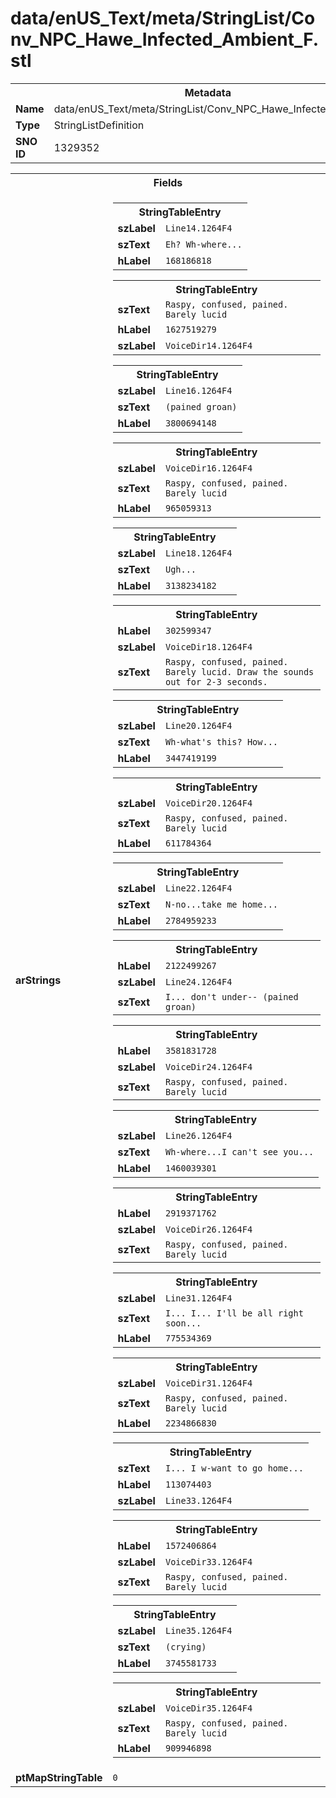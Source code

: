 <h1>data/enUS_Text/meta/StringList/Conv_NPC_Hawe_Infected_Ambient_F.stl</h1><table><tr><th colspan="100%">Metadata</th></tr><tr><td><b>Name</b></td><td>data/enUS_Text/meta/StringList/Conv_NPC_Hawe_Infected_Ambient_F.stl</td></tr><tr><td><b>Type</b></td><td>StringListDefinition</td></tr><tr><td><b>SNO ID</b></td><td>1329352</td></tr></table>

<table><tr><th colspan="100%">Fields</th></tr><tr><td><b>arStrings</b></td><td><table><tr><th colspan="100%">StringTableEntry</th></tr><tr><td><b>szLabel</b></td><td><code>Line14.1264F4</code></td></tr><tr><td><b>szText</b></td><td><code>Eh? Wh-where...</code></td></tr><tr><td><b>hLabel</b></td><td><code>168186818</code></td></tr></table>


<table><tr><th colspan="100%">StringTableEntry</th></tr><tr><td><b>szText</b></td><td><code>Raspy, confused, pained. Barely lucid</code></td></tr><tr><td><b>hLabel</b></td><td><code>1627519279</code></td></tr><tr><td><b>szLabel</b></td><td><code>VoiceDir14.1264F4</code></td></tr></table>


<table><tr><th colspan="100%">StringTableEntry</th></tr><tr><td><b>szLabel</b></td><td><code>Line16.1264F4</code></td></tr><tr><td><b>szText</b></td><td><code>(pained groan)</code></td></tr><tr><td><b>hLabel</b></td><td><code>3800694148</code></td></tr></table>


<table><tr><th colspan="100%">StringTableEntry</th></tr><tr><td><b>szLabel</b></td><td><code>VoiceDir16.1264F4</code></td></tr><tr><td><b>szText</b></td><td><code>Raspy, confused, pained. Barely lucid</code></td></tr><tr><td><b>hLabel</b></td><td><code>965059313</code></td></tr></table>


<table><tr><th colspan="100%">StringTableEntry</th></tr><tr><td><b>szLabel</b></td><td><code>Line18.1264F4</code></td></tr><tr><td><b>szText</b></td><td><code>Ugh...</code></td></tr><tr><td><b>hLabel</b></td><td><code>3138234182</code></td></tr></table>


<table><tr><th colspan="100%">StringTableEntry</th></tr><tr><td><b>hLabel</b></td><td><code>302599347</code></td></tr><tr><td><b>szLabel</b></td><td><code>VoiceDir18.1264F4</code></td></tr><tr><td><b>szText</b></td><td><code>Raspy, confused, pained. Barely lucid. Draw the sounds out for 2-3 seconds.</code></td></tr></table>


<table><tr><th colspan="100%">StringTableEntry</th></tr><tr><td><b>szLabel</b></td><td><code>Line20.1264F4</code></td></tr><tr><td><b>szText</b></td><td><code>Wh-what's this? How...</code></td></tr><tr><td><b>hLabel</b></td><td><code>3447419199</code></td></tr></table>


<table><tr><th colspan="100%">StringTableEntry</th></tr><tr><td><b>szLabel</b></td><td><code>VoiceDir20.1264F4</code></td></tr><tr><td><b>szText</b></td><td><code>Raspy, confused, pained. Barely lucid</code></td></tr><tr><td><b>hLabel</b></td><td><code>611784364</code></td></tr></table>


<table><tr><th colspan="100%">StringTableEntry</th></tr><tr><td><b>szLabel</b></td><td><code>Line22.1264F4</code></td></tr><tr><td><b>szText</b></td><td><code>N-no...take me home...</code></td></tr><tr><td><b>hLabel</b></td><td><code>2784959233</code></td></tr></table>


<table><tr><th colspan="100%">StringTableEntry</th></tr><tr><td><b>hLabel</b></td><td><code>2122499267</code></td></tr><tr><td><b>szLabel</b></td><td><code>Line24.1264F4</code></td></tr><tr><td><b>szText</b></td><td><code>I... don't under-- (pained groan)</code></td></tr></table>


<table><tr><th colspan="100%">StringTableEntry</th></tr><tr><td><b>hLabel</b></td><td><code>3581831728</code></td></tr><tr><td><b>szLabel</b></td><td><code>VoiceDir24.1264F4</code></td></tr><tr><td><b>szText</b></td><td><code>Raspy, confused, pained. Barely lucid</code></td></tr></table>


<table><tr><th colspan="100%">StringTableEntry</th></tr><tr><td><b>szLabel</b></td><td><code>Line26.1264F4</code></td></tr><tr><td><b>szText</b></td><td><code>Wh-where...I can't see you...</code></td></tr><tr><td><b>hLabel</b></td><td><code>1460039301</code></td></tr></table>


<table><tr><th colspan="100%">StringTableEntry</th></tr><tr><td><b>hLabel</b></td><td><code>2919371762</code></td></tr><tr><td><b>szLabel</b></td><td><code>VoiceDir26.1264F4</code></td></tr><tr><td><b>szText</b></td><td><code>Raspy, confused, pained. Barely lucid</code></td></tr></table>


<table><tr><th colspan="100%">StringTableEntry</th></tr><tr><td><b>szLabel</b></td><td><code>Line31.1264F4</code></td></tr><tr><td><b>szText</b></td><td><code>I... I... I'll be all right soon...</code></td></tr><tr><td><b>hLabel</b></td><td><code>775534369</code></td></tr></table>


<table><tr><th colspan="100%">StringTableEntry</th></tr><tr><td><b>szLabel</b></td><td><code>VoiceDir31.1264F4</code></td></tr><tr><td><b>szText</b></td><td><code>Raspy, confused, pained. Barely lucid</code></td></tr><tr><td><b>hLabel</b></td><td><code>2234866830</code></td></tr></table>


<table><tr><th colspan="100%">StringTableEntry</th></tr><tr><td><b>szText</b></td><td><code>I... I w-want to go home...</code></td></tr><tr><td><b>hLabel</b></td><td><code>113074403</code></td></tr><tr><td><b>szLabel</b></td><td><code>Line33.1264F4</code></td></tr></table>


<table><tr><th colspan="100%">StringTableEntry</th></tr><tr><td><b>hLabel</b></td><td><code>1572406864</code></td></tr><tr><td><b>szLabel</b></td><td><code>VoiceDir33.1264F4</code></td></tr><tr><td><b>szText</b></td><td><code>Raspy, confused, pained. Barely lucid</code></td></tr></table>


<table><tr><th colspan="100%">StringTableEntry</th></tr><tr><td><b>szLabel</b></td><td><code>Line35.1264F4</code></td></tr><tr><td><b>szText</b></td><td><code>(crying)</code></td></tr><tr><td><b>hLabel</b></td><td><code>3745581733</code></td></tr></table>


<table><tr><th colspan="100%">StringTableEntry</th></tr><tr><td><b>szLabel</b></td><td><code>VoiceDir35.1264F4</code></td></tr><tr><td><b>szText</b></td><td><code>Raspy, confused, pained. Barely lucid</code></td></tr><tr><td><b>hLabel</b></td><td><code>909946898</code></td></tr></table>


</td></tr><tr><td><b>ptMapStringTable</b></td><td><code>0</code></td></tr></table>

